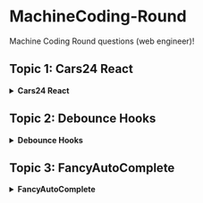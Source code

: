 # MachineCoding-Round

Machine Coding Round questions (web engineer)!

## Topic 1: Cars24 React

<details>
  <summary><strong>Cars24 React</strong></summary>
  
  Questions related to React development at Cars24.
  
  <!-- Include more information or details about the topic if desired -->
</details>

## Topic 2: Debounce Hooks

<details>
  <summary><strong>Debounce Hooks</strong></summary>
  
  Questions related to the implementation and usage of debounce hooks.
  
  <!-- Include more information or details about the topic if desired -->
</details>
 
## Topic 3: FancyAutoComplete

<details>
  <summary><strong>FancyAutoComplete</strong></summary>
  
  Questions related to building a fancy autocomplete feature.
  

  <!-- Include more information or details about the topic if desired -->
</details>
